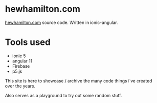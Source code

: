 # hewhamilton.com
[hewhamilton.com](https://hewhamilton.com) source code. Written in ionic-angular.

# Tools used
- ionic 5
- angular 11
- Firebase
- p5.js

This site is here to showcase / archive the many code things i've created over the years.

Also serves as a playground to try out some random stuff.
